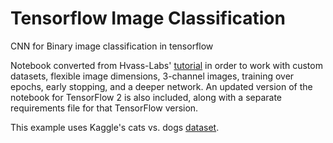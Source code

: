 # Tensorflow Image Classification
CNN for Binary image classification in tensorflow

Notebook converted from Hvass-Labs' <a href="https://github.com/Hvass-Labs/TensorFlow-Tutorials/blob/master/02_Convolutional_Neural_Network.ipynb" >tutorial</a> in order to work with custom datasets, flexible image dimensions, 3-channel images, training over epochs, early stopping, and a deeper network. An updated version of the notebook for TensorFlow 2 is also included, along with a separate requirements file for that TensorFlow version.  

This example uses Kaggle's cats vs. dogs <a href="https://www.kaggle.com/c/dogs-vs-cats-redux-kernels-edition/data">dataset</a>.
